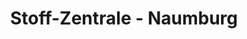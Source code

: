 ---
title: "Stoff-Zentrale - Naumburg"
url: /naumburg-saale/stoff-zentrale-naumburg/
shop: Textil
---